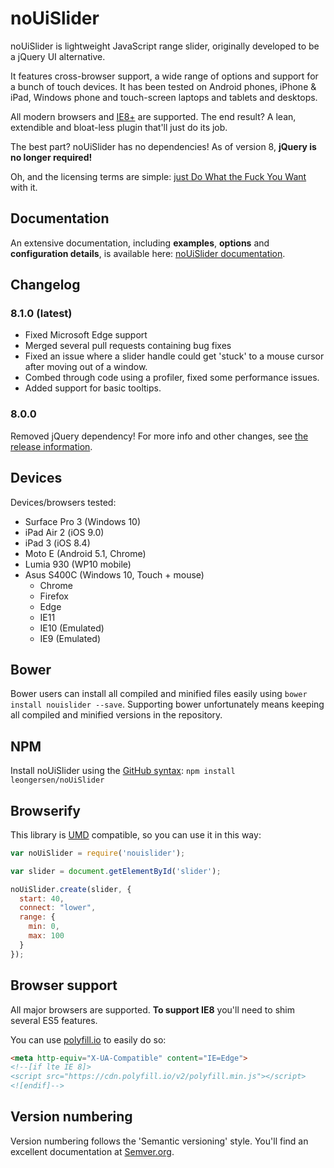 # noUiSlider

noUiSlider is lightweight JavaScript range slider, originally developed to be a jQuery UI alternative.

It features cross-browser support, a wide range of options and support for a bunch of touch devices. It has been tested on Android phones, iPhone & iPad, Windows phone and touch-screen laptops and tablets and desktops.

All modern browsers and [IE8+](#browser-support) are supported. The end result? A lean, extendible and bloat-less plugin that'll just do its job.

The best part? noUiSlider has no dependencies! As of version 8, **jQuery is no longer required!**

Oh, and the licensing terms are simple: [just Do What the Fuck You Want](http://www.wtfpl.net/about/) with it.

Documentation
-------
An extensive documentation, including **examples**, **options** and **configuration details**, is available here: [noUiSlider documentation](http://refreshless.com/nouislider/).

Changelog
---------
### 8.1.0 (latest)
- Fixed Microsoft Edge support
- Merged several pull requests containing bug fixes
- Fixed an issue where a slider handle could get 'stuck' to a mouse cursor after moving out of a window.
- Combed through code using a profiler, fixed some performance issues.
- Added support for basic tooltips.

### 8.0.0
Removed jQuery dependency! For more info and other changes, see [the release information](http://refreshless.com/nouislider/new-version).

Devices
-------

Devices/browsers tested:
- Surface Pro 3 (Windows 10)
- iPad Air 2 (iOS 9.0)
- iPad 3 (iOS 8.4)
- Moto E (Android 5.1, Chrome)
- Lumia 930 (WP10 mobile)
- Asus S400C (Windows 10, Touch + mouse)
	+ Chrome
	+ Firefox
	+ Edge
	+ IE11
	+ IE10 (Emulated)
	+ IE9 (Emulated)

Bower
-----
Bower users can install all compiled and minified files easily using `bower install nouislider --save`. Supporting bower unfortunately means keeping all compiled and minified versions in the repository.

NPM
---
Install noUiSlider using the [GitHub syntax](https://github.com/leongersen/noUiSlider/issues/433#issuecomment-118330780):
```npm install leongersen/noUiSlider```

Browserify
----------
This library is [UMD](https://github.com/umdjs/umd) compatible, so you can use it in this way:

```javascript
var noUiSlider = require('nouislider');

var slider = document.getElementById('slider');

noUiSlider.create(slider, {
  start: 40,
  connect: "lower",
  range: {
    min: 0,
    max: 100
  }
});
```

Browser support
---------------

All major browsers are supported. **To support IE8** you'll need to shim several ES5 features. 

You can use [polyfill.io](https://cdn.polyfill.io/v2/docs/) to easily do so:

```html
<meta http-equiv="X-UA-Compatible" content="IE=Edge">
<!--[if lte IE 8]>
<script src="https://cdn.polyfill.io/v2/polyfill.min.js"></script>
<![endif]-->
```

Version numbering
------------------------------
Version numbering follows the 'Semantic versioning' style.
You'll find an excellent documentation at [Semver.org](http://semver.org/).
